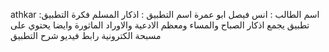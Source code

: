 athkar
اسم الطالب : انس فيصل ابو عمرة اسم التطبيق : اذكار المسلم فكرة التطبيق: تطبيق يجمع اذكار الصباح والمساء ومعظم الادعية والاوراد الماثورة وايضا يحتوي على مسبحة الكترونية رابط فيديو شرح التطبيق
